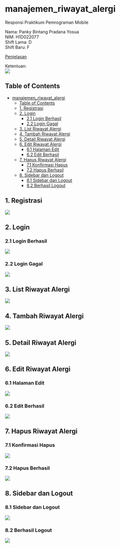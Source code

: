 # manajemen_riwayat_alergi

Responsi Praktikum Pemrograman Mobile

Nama: Panky Bintang Pradana Yosua <br>
NIM: H1D022077 <br>
Shift Lama: D <br>
Shift Baru: F <br>

<a href='penjelasan.pdf'>Penjelasan</a>

Ketentuan: <br>
![](/snapshots/ketentuan.jpg)

## Table of Contents

- [manajemen_riwayat_alergi](#manajemen_riwayat_alergi)
  - [Table of Contents](#table-of-contents)
  - [1. Registrasi](#1-registrasi)
  - [2. Login](#2-login)
    - [2.1 Login Berhasil](#21-login-berhasil)
    - [2.2 Login Gagal](#22-login-gagal)
  - [3. List Riwayat Alergi](#3-list-riwayat-alergi)
  - [4. Tambah Riwayat Alergi](#4-tambah-riwayat-alergi)
  - [5. Detail Riwayat Alergi](#5-detail-riwayat-alergi)
  - [6. Edit Riwayat Alergi](#6-edit-riwayat-alergi)
    - [6.1 Halaman Edit](#61-halaman-edit)
    - [6.2 Edit Berhasil](#62-edit-berhasil)
  - [7. Hapus Riwayat Alergi](#7-hapus-riwayat-alergi)
    - [7.1 Konfirmasi Hapus](#71-konfirmasi-hapus)
    - [7.2 Hapus Berhasil](#72-hapus-berhasil)
  - [8. Sidebar dan Logout](#8-sidebar-dan-logout)
    - [8.1 Sidebar dan Logout](#81-sidebar-dan-logout)
    - [8.2 Berhasil Logout](#82-berhasil-logout)

## 1. Registrasi

![](/snapshots/registrasi.png)

## 2. Login

### 2.1 Login Berhasil

![](/snapshots/login%20beneran.png)

### 2.2 Login Gagal

![](/snapshots/login%20gagal.png)

## 3. List Riwayat Alergi

![](/snapshots/list%20riwayat%20alergi.png)

## 4. Tambah Riwayat Alergi

![](/snapshots/tambah%20riwayat%20alergi.png)

## 5. Detail Riwayat Alergi

![](/snapshots/detail%20riwayat%20alergi.png)

## 6. Edit Riwayat Alergi

### 6.1 Halaman Edit

![](/snapshots/ubah.png)

### 6.2 Edit Berhasil

![](/snapshots/berhasil%20ubah.png)

## 7. Hapus Riwayat Alergi

### 7.1 Konfirmasi Hapus

![](/snapshots/konfirmasi%20hapus.png)

### 7.2 Hapus Berhasil

![](/snapshots/berhasil%20hapus.png)

## 8. Sidebar dan Logout

### 8.1 Sidebar dan Logout

![](/snapshots/sidebar%20logout.png)

### 8.2 Berhasil Logout

![](/snapshots/berhasil%20logout.png)
